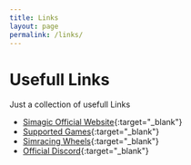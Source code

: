 ```yaml
---
title: Links
layout: page
permalink: /links/
---
```

# Usefull Links
Just a collection of usefull Links
- [Simagic Official Website](https://www.simagic.com/#/PageMainEn){:target="_blank"}
- [Supported Games](https://docs.google.com/spreadsheets/d/e/2PACX-1vRhG6tHBONu3S_K4vcJCQkuDO7XXW7iNyr6FISYhhj5EOyYDTzTvsKjNkDk3lTnYzbg6u2WQgivcgPd/pubhtml?gid=2055729544&single=true){:target="_blank"}
- [Simracing Wheels](https://docs.google.com/spreadsheets/d/1HbCalQYmV4_UasplthMmN3y-ymeUfvX5UfqmqaYK0Uk/htmlview){:target="_blank"}
- [Official Discord](https://discord.gg/zgnvpxv){:target="_blank"}